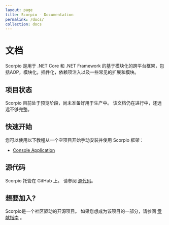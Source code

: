 ```yaml
---
layout: page
title: Scorpio - Documentation
permalink: /docs/
collection: docs
---
```


# 文档

Scorpio 是用于 .NET Core 和 .NET Framework 的基于模块化的跨平台框架，包括AOP，模块化，插件化，依赖项注入以及一些常见的扩展和模块。

## 项目状态

Scorpio 目前处于预览阶段，尚未准备好用于生产中。 该文档仍在进行中，还远远不够完整。

## 快速开始

您可以使用以下教程从一个空项目开始手动安装并使用 Scorpio 框架：

- [Console Application]({{site.baseurl}}/docs/getting-started/console)

## 源代码

Scorpio 托管在 GitHub 上。 请参阅 [源代码]({{site.repo}})。

## 想要加入?

Scorpio是一个社区驱动的开源项目。 如果您想成为该项目的一部分，请参阅 [贡献指南]({{site.baseurl}}/Contribution) 。


